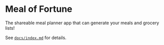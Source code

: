 # Meal of Fortune

The shareable meal planner app that can generate your meals and grocery lists!

See [`docs/index.md`](docs/index.md) for details.
